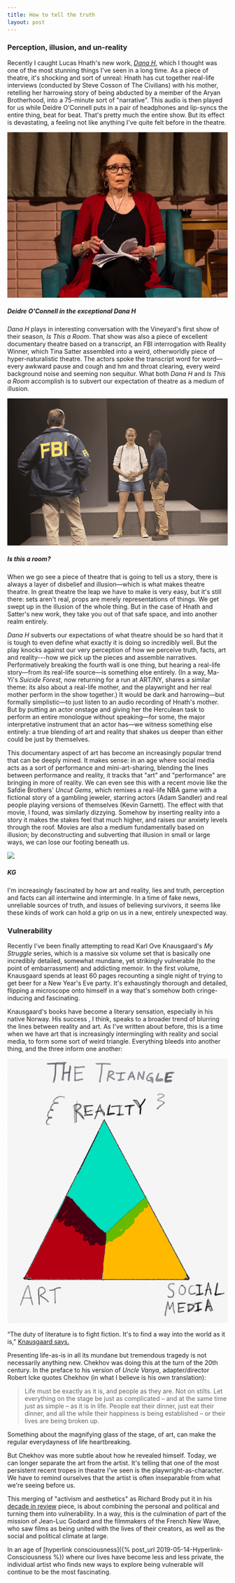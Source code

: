 ```yaml
---
title: How to tell the truth
layout: post
---
```


### Perception, illusion, and un-reality

Recently I caught Lucas Hnath's new work, *[Dana H](https://www.vineyardtheatre.org/dana-h/)*, which I thought was one of the most stunning things I've seen in a long time. As a piece of theatre, it's shocking and sort of unreal: Hnath has cut together real-life interviews (conducted by Steve Cosson of The Civilians) with his mother, retelling her harrowing story of being abducted by a member of the Aryan Brotherhood, into a 75-minute sort of "narrative". This audio is then played for us while Deidre O'Connell puts in a pair of headphones and lip-syncs the entire thing, beat for beat. That's pretty much the entire show. But its effect is devastating, a feeling not like anything I've quite felt before in the theatre.

![](/images/DanaH.jpg)

##### Deidre O'Connell in the exceptional *Dana H*

*Dana H* plays in interesting conversation with the Vineyard's first show of their season, *Is This a Room*. That show was also a piece of excellent documentary theatre based on a transcript, an FBI interrogation with Reality Winner, which Tina Satter assembled into a weird, otherworldly piece of hyper-naturalistic theatre. The actors spoke the transcript word for word—every awkward pause and cough and hm and throat clearing, every weird background noise and seeming non sequitur. What both *Dana H* and *Is This a Room* accomplish is to subvert our expectation of theatre as a medium of illusion.

![](/images/Is%20this%20a%20room.jpg)

##### Is this a room?

When we go see a piece of theatre that is going to tell us a story, there is always a layer of disbelief and illusion—which is what makes theatre theatre. In great theatre the leap we have to make is very easy, but it's still there: sets aren't real, props are merely representations of things.  We get swept up in the illusion of the whole thing. But in the case of Hnath and Satter's new work, they take you out of that safe space, and into another realm entirely.

*Dana H* subverts our expectations of what theatre should be so hard that it is tough to even define what exactly it is doing so incredibly well. But the play knocks against our very perception of how we perceive truth, facts, art and reality---how we pick up the pieces and assemble narratives. Performatively breaking the fourth wall is one thing, but hearing a real-life story—from its real-life source—is something else entirely. (In a way, Ma-Yi's *Suicide Forest*, now returning for a run at ART/NY, shares a similar theme: its also about a real-life mother, and the playwright and her real mother perform in the show together.) It would be dark and harrowing—but formally simplistic—to just listen to an audio recording of Hnath's mother. But by putting an actor onstage and giving her the Herculean task to perform an entire monologue without speaking—for some, the major interpretative instrument that an actor has—we witness something else entirely: a true blending of art and reality that shakes us deeper than either could be just by themselves.

This documentary aspect of art has become an increasingly popular trend that can be deeply mined. It makes sense: in an age where social media acts as a sort of performance and mini-art-sharing, blending the lines between performance and reality, it tracks that "art" and "performance" are bringing in more of reality. We can even see this with a recent movie like the Safdie Brothers' *Uncut Gems*, which remixes a real-life NBA game with a fictional story of a gambling jeweler, starring actors (Adam Sandler) and real people playing versions of themselves (Kevin Garnett). The effect with that movie, I found, was similarly dizzying. Somehow by inserting reality into a story it makes the stakes feel that much higher, and raises our anxiety levels through the roof. Movies are also a medium fundamentally based on illusion; by deconstructing and subverting that illusion in small or large ways, we can lose our footing beneath us.

![](/images/Uncut%20gems.jpg)

##### KG

I'm increasingly fascinated by how art and reality, lies and truth, perception and facts can all intertwine and intermingle. In a time of fake news, unreliable sources of truth, and issues of believing survivors, it seems like these kinds of work can hold a grip on us in a new, entirely unexpected way.

### Vulnerability

Recently I've been finally attempting to read Karl Ove Knausgaard's *My Struggle* series, which is a massive six volume set that is basically one incredibly detailed, somewhat mundane, yet strikingly vulnerable (to the point of embarrassment) and addicting memoir. In the first volume, Knausgaard spends at least 60 pages recounting a single night of trying to get beer for a New Year's Eve party. It's exhaustingly thorough and detailed, flipping a microscope onto himself in a way that's somehow both cringe-inducing and fascinating.

Knausgaard's books have become a literary sensation, especially in his native Norway. His success , I think, speaks to a broader trend of blurring the lines between reality and art. As I've written about before, this is a time when we have art that is increasingly intermingling with reality and social media, to form some sort of weird triangle. Everything bleeds into another thing, and the three inform one another:

![](/images/Triangle.jpg)

“The duty of literature is to fight fiction. It's to find a way into the world as it is," [Knausgaard says.](https://www.newyorker.com/culture/the-new-yorker-interview/karl-ove-knausgaard-the-duty-of-literature-is-to-fight-fiction)

Presenting life-as-is in all its mundane but tremendous tragedy is not necessarily anything new. Chekhov was doing this at the turn of the 20th century. In the preface to his version of *Uncle Vanya*, adapter/director Robert Icke quotes Chekhov (in what I believe is his own translation):

> Life must be exactly as it is, and people as they are. Not on stilts. Let everything on the stage be just as complicated – and at the same time just as simple – as it is in life. People eat their dinner, just eat their dinner, and all the while their happiness is being established – or their lives are being broken up.

Something about the magnifying glass of the stage, of art, can make the regular everydayness of life heartbreaking.

But Chekhov was more subtle about how he revealed himself. Today, we can longer separate the art from the artist. It's telling that one of the most persistent recent tropes in theatre I've seen is the playwright-as-character. We have to remind ourselves that the artist is often inseparable from what we're seeing before us.

This merging of "activism and aesthetics" as Richard Brody put it in his [decade in review](https://www.newyorker.com/culture/decade-in-review/the-twenty-seven-best-movies-of-the-decade) piece, is about combining the personal and political and turning them into vulnerability. In a way, this is the culmination of part of the mission of Jean-Luc Godard and the filmmakers of the French New Wave, who saw films as being united with the lives of their creators, as well as the social and political climate at large.

In an age of [hyperlink consciousness]({% post_url 2019-05-14-Hyperlink-Consciousness %}) where our lives have become less and less private, the individual artist who finds new ways to explore being vulnerable will continue to be the most fascinating.